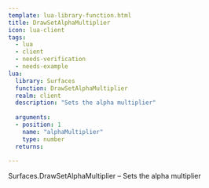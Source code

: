 ```yaml
---
template: lua-library-function.html
title: DrawSetAlphaMultiplier
icon: lua-client
tags:
  - lua
  - client
  - needs-verification
  - needs-example
lua:
  library: Surfaces
  function: DrawSetAlphaMultiplier
  realm: client
  description: "Sets the alpha multiplier"
  
  arguments:
  - position: 1
    name: "alphaMultiplier"
    type: number
  returns:
    
---
```


<div class="lua__search__keywords">
Surfaces.DrawSetAlphaMultiplier &#x2013; Sets the alpha multiplier
</div>
